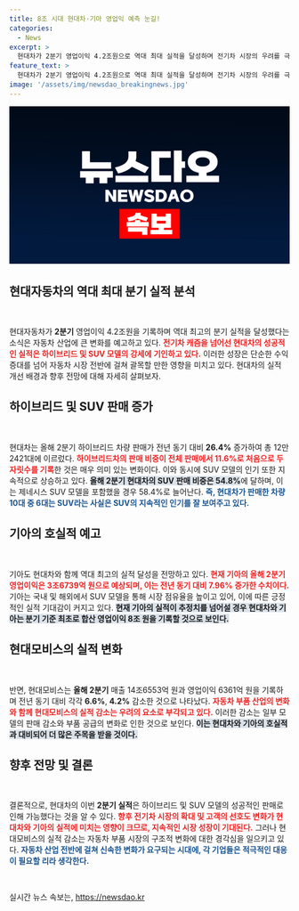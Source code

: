 ```yaml
---
title: 8조 시대 현대차·기아 영업익 예측 눈길!
categories:
  - News
excerpt: >
  현대차가 2분기 영업이익 4.2조원으로 역대 최대 실적을 달성하며 전기차 시장의 우려를 극복했다. 기아 또한 사상 최대 실적을 기대하며 합산 영업이익 8조 원 돌파가 예상된다! 클릭하세요!
feature_text: >
  현대차가 2분기 영업이익 4.2조원으로 역대 최대 실적을 달성하며 전기차 시장의 우려를 극복했다. 기아 또한 사상 최대 실적을 기대하며 합산 영업이익 8조 원 돌파가 예상된다! 클릭하세요!
image: '/assets/img/newsdao_breakingnews.jpg'
---
```


<p><img src="/assets/img/newsdao_breakingnews.jpg" alt="bookingtag 속보" /></p>

<h2 data-ke-size="size26">현대자동차의 역대 최대 분기 실적 분석</h2>

<p data-ke-size="size16">&nbsp;</p>

<p>현대자동차가 <b>2분기</b> 영업이익 4.2조원을 기록하며 역대 최고의 분기 실적을 달성했다는 소식은 자동차 산업에 큰 변화를 예고하고 있다. <b><span style="color: #ee2323;">전기차 캐즘을 넘어선 현대차의 성공적인 실적은 하이브리드 및 SUV 모델의 강세에 기인하고 있다.</span></b> 이러한 성장은 단순한 수익 증대를 넘어 자동차 시장 전반에 걸쳐 괄목할 만한 영향을 미치고 있다. 현대차의 실적 개선 배경과 향후 전망에 대해 자세히 살펴보자.</p>

<h2 data-ke-size="size26">하이브리드 및 SUV 판매 증가</h2>

<p data-ke-size="size16">&nbsp;</p>

<p>현대차는 올해 2분기 하이브리드 차량 판매가 전년 동기 대비 <b>26.4%</b> 증가하여 총 12만2421대에 이르렀다. <b><span style="color: #ee2323;">하이브리드차의 판매 비중이 전체 판매에서 11.6%로 처음으로 두 자릿수를 기록</span></b>한 것은 매우 의미 있는 변화이다. 이와 동시에 SUV 모델의 인기 또한 지속적으로 상승하고 있다. <b><span style="background-color: #21538527;">올해 2분기 현대차의 SUV 판매 비중은 54.8%</span></b>에 달하며, 이는 제네시스 SUV 모델을 포함했을 경우 58.4%로 늘어난다. <b><span style="color: #1a5490;">즉, 현대차가 판매한 차량 10대 중 6대는 SUV라는 사실은 SUV의 지속적인 인기를 잘 보여주고 있다.</span></b></p>

<h2 data-ke-size="size26">기아의 호실적 예고</h2>

<p data-ke-size="size16">&nbsp;</p>

<p>기아도 현대차와 함께 역대 최고의 실적 달성을 전망하고 있다. <b><span style="color: #ee2323;">현재 기아의 올해 2분기 영업이익은 3조6739억 원으로 예상되며, 이는 전년 동기 대비 7.96% 증가한 수치이다.</span></b> 기아는 국내 및 해외에서 SUV 모델을 통해 시장 점유율을 높이고 있어, 이에 따른 긍정적인 실적 기대감이 커지고 있다. <b><span style="background-color: #21538527;">현재 기아의 실적이 추정치를 넘어설 경우 현대차와 기아는 분기 기준 최초로 합산 영업이익 8조 원을 기록할 것으로 보인다.</span></b> </p>

<h2 data-ke-size="size26">현대모비스의 실적 변화</h2>

<p data-ke-size="size16">&nbsp;</p>

<p>반면, 현대모비스는 <b>올해 2분기</b> 매출 14조6553억 원과 영업이익 6361억 원을 기록하며 전년 동기 대비 각각 <b>6.6%</b>, <b>4.2%</b> 감소한 것으로 나타났다. <b><span style="color: #ee2323;">자동차 부품 산업의 변화와 함께 현대모비스의 실적 감소는 우려의 요소로 부각되고 있다.</span></b> 이러한 감소는 일부 모델의 판매 감소와 부품 공급의 변화로 인한 것으로 보인다. <b><span style="background-color: #21538527;">이는 현대차와 기아의 호실적과 대비되어 더 많은 주목을 받을 것이다.</span></b></p>

<h2 data-ke-size="size26">향후 전망 및 결론</h2>

<p data-ke-size="size16">&nbsp;</p>

<p>결론적으로, 현대차의 이번 <b>2분기 실적</b>은 하이브리드 및 SUV 모델의 성공적인 판매로 인해 가능했다는 것을 알 수 있다. <b><span style="color: #ee2323;">향후 전기차 시장의 확대 및 고객의 선호도 변화가 현대차와 기아의 실적에 미치는 영향이 크므로, 지속적인 시장 성장이 기대된다.</span></b> 그러나 현대모비스의 실적 감소는 자동차 부품 시장의 구조적 변화에 대한 경각심을 일으키고 있다. <b><span style="color: #1a5490;">자동차 산업 전반에 걸쳐 신속한 변화가 요구되는 시대에, 각 기업들은 적극적인 대응이 필요할 리라 생각한다.</span></b> </p>

<p data-ke-size="size16">&nbsp;</p>
실시간 뉴스 속보는, <a href="https://newsdao.kr" rel="dofollow">https://newsdao.kr</a>


